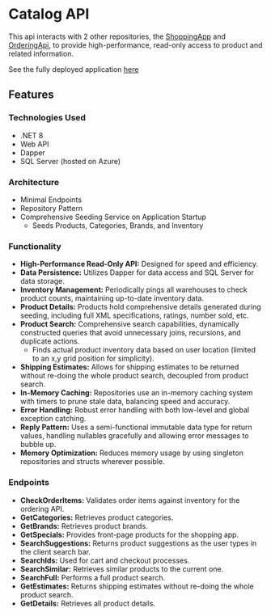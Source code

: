 # Catalog API

This api interacts with 2 other repositories, the [ShoppingApp](https://github.com/MintTree117/ShoppingApp.git) and [OrderingApi](https://github.com/MintTree117/OrderingApi.git), to provide high-performance, read-only access to product and related information.

See the fully deployed application [here](https://happy-bush-0b0f3e80f.5.azurestaticapps.net/)

## Features

### Technologies Used

- .NET 8
- Web API
- Dapper
- SQL Server (hosted on Azure)

### Architecture

- Minimal Endpoints
- Repository Pattern
- Comprehensive Seeding Service on Application Startup
  - Seeds Products, Categories, Brands, and Inventory

### Functionality

- **High-Performance Read-Only API:** Designed for speed and efficiency.
- **Data Persistence:** Utilizes Dapper for data access and SQL Server for data storage.
- **Inventory Management:** Periodically pings all warehouses to check product counts, maintaining up-to-date inventory data.
- **Product Details:** Products hold comprehensive details generated during seeding, including full XML specifications, ratings, number sold, etc.
- **Product Search:** Comprehensive search capabilities, dynamically constructed queries that avoid unnecessary joins, recursions, and duplicate actions.
  - Finds actual product inventory data based on user location (limited to an x,y grid position for simplicity).
- **Shipping Estimates:** Allows for shipping estimates to be returned without re-doing the whole product search, decoupled from product search.
- **In-Memory Caching:** Repositories use an in-memory caching system with timers to prune stale data, balancing speed and accuracy.
- **Error Handling:** Robust error handling with both low-level and global exception catching.
- **Reply Pattern:** Uses a semi-functional immutable data type for return values, handling nullables gracefully and allowing error messages to bubble up.
- **Memory Optimization:** Reduces memory usage by using singleton repositories and structs wherever possible.

### Endpoints

- **CheckOrderItems:** Validates order items against inventory for the ordering API.
- **GetCategories:** Retrieves product categories.
- **GetBrands:** Retrieves product brands.
- **GetSpecials:** Provides front-page products for the shopping app.
- **SearchSuggestions:** Returns product suggestions as the user types in the client search bar.
- **SearchIds:** Used for cart and checkout processes.
- **SearchSimilar:** Retrieves similar products to the current one.
- **SearchFull:** Performs a full product search.
- **GetEstimates:** Returns shipping estimates without re-doing the whole product search.
- **GetDetails:** Retrieves all product details.
